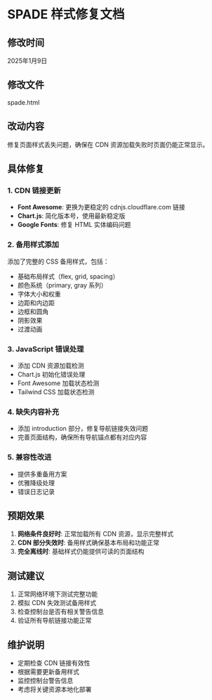 # SPADE 样式修复文档

## 修改时间
2025年1月9日

## 修改文件
spade.html

## 改动内容
修复页面样式丢失问题，确保在 CDN 资源加载失败时页面仍能正常显示。

## 具体修复

### 1. CDN 链接更新
- **Font Awesome**: 更换为更稳定的 cdnjs.cloudflare.com 链接
- **Chart.js**: 简化版本号，使用最新稳定版
- **Google Fonts**: 修复 HTML 实体编码问题

### 2. 备用样式添加
添加了完整的 CSS 备用样式，包括：
- 基础布局样式（flex, grid, spacing）
- 颜色系统（primary, gray 系列）
- 字体大小和权重
- 边距和内边距
- 边框和圆角
- 阴影效果
- 过渡动画

### 3. JavaScript 错误处理
- 添加 CDN 资源加载检测
- Chart.js 初始化错误处理
- Font Awesome 加载状态检测
- Tailwind CSS 加载状态检测

### 4. 缺失内容补充
- 添加 introduction 部分，修复导航链接失效问题
- 完善页面结构，确保所有导航锚点都有对应内容

### 5. 兼容性改进
- 提供多重备用方案
- 优雅降级处理
- 错误日志记录

## 预期效果
1. **网络条件良好时**: 正常加载所有 CDN 资源，显示完整样式
2. **CDN 部分失效时**: 备用样式确保基本布局和功能正常
3. **完全离线时**: 基础样式仍能提供可读的页面结构

## 测试建议
1. 正常网络环境下测试完整功能
2. 模拟 CDN 失效测试备用样式
3. 检查控制台是否有相关警告信息
4. 验证所有导航链接功能正常

## 维护说明
- 定期检查 CDN 链接有效性
- 根据需要更新备用样式
- 监控控制台警告信息
- 考虑将关键资源本地化部署
